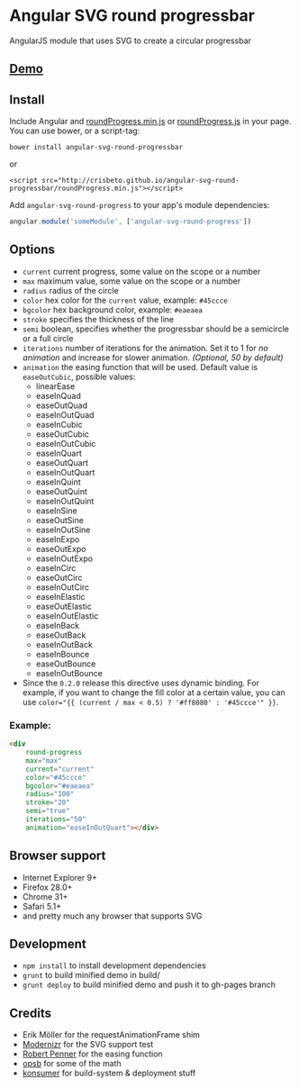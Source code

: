# Angular SVG round progressbar

AngularJS module that uses SVG to create a circular progressbar

## [Demo](http://crisbeto.github.io/angular-svg-round-progressbar/)

## Install

Include Angular and [roundProgress.min.js](https://raw.githubusercontent.com/crisbeto/angular-svg-round-progressbar/master/build/roundProgress.min.js) or [roundProgress.js](https://raw.githubusercontent.com/crisbeto/angular-svg-round-progressbar/master/build/roundProgress.js) in your page. You can use bower, or a script-tag:

`bower install angular-svg-round-progressbar`

or

`<script src="http://crisbeto.github.io/angular-svg-round-progressbar/roundProgress.min.js"></script>`


Add `angular-svg-round-progress` to your app's module dependencies:

```javascript
angular.module('someModule', ['angular-svg-round-progress'])
```

## Options

* `current` current progress, some value on the scope or a number
* `max` maximum value, some value on the scope or a number
* `radius` radius of the circle
* `color` hex color for the `current` value, example: `#45ccce`
* `bgcolor` hex background color, example: `#eaeaea`
* `stroke` specifies the thickness of the line
* `semi` boolean, specifies whether the progressbar should be a semicircle or a full circle
* `iterations` number of iterations for the animation. Set it to 1 for *no animation* and increase for slower animation. *(Optional, 50 by default)*
* `animation` the easing function that will be used. Default value is `easeOutCubic`, possible values:
    * linearEase
    * easeInQuad
    * easeOutQuad
    * easeInOutQuad
    * easeInCubic
    * easeOutCubic
    * easeInOutCubic
    * easeInQuart
    * easeOutQuart
    * easeInOutQuart
    * easeInQuint
    * easeOutQuint
    * easeInOutQuint
    * easeInSine
    * easeOutSine
    * easeInOutSine
    * easeInExpo
    * easeOutExpo
    * easeInOutExpo
    * easeInCirc
    * easeOutCirc
    * easeInOutCirc
    * easeInElastic
    * easeOutElastic
    * easeInOutElastic
    * easeInBack
    * easeOutBack
    * easeInOutBack
    * easeInBounce
    * easeOutBounce
    * easeInOutBounce
* Since the `0.2.0` release this directive uses dynamic binding. For example, if you want to change the fill color at a certain value, you can use `color="{{ (current / max < 0.5) ? '#ff8080' : '#45ccce'" }}`.

### Example:

```html
<div
    round-progress
    max="max"
    current="current"
    color="#45ccce"
    bgcolor="#eaeaea"
    radius="100"
    stroke="20"
    semi="true"
    iterations="50"
    animation="easeInOutQuart"></div>
```

## Browser support

* Internet Explorer 9+
* Firefox 28.0+
* Chrome 31+
* Safari 5.1+
* and pretty much any browser that supports SVG


## Development

*  `npm install` to install development dependencies
*  `grunt` to build minified demo in build/
*  `grunt deploy` to build minified demo and push it to gh-pages branch


## Credits

* Erik Möller for the requestAnimationFrame shim
* [Modernizr](http://modernizr.com/) for the SVG support test
* [Robert Penner](http://www.robertpenner.com/easing/) for the easing function
* [opsb](http://stackoverflow.com/questions/5736398/how-to-calculate-the-svg-path-for-an-arc-of-a-circle) for some of the math
* [konsumer](https://github.com/konsumer) for build-system & deployment stuff
